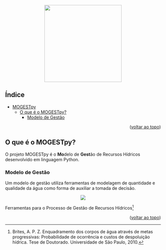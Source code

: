 <div id="top"></div>


<p align="center">
  <img src="https://user-images.githubusercontent.com/58784697/198355109-f0bedc32-961f-46bb-84ca-077668a58ddc.png"
  width = 250/>
</p>

## Índice

- [MOGESTpy](#mogestpy)
  - [O que é o MOGESTpy?](#o-que-é-o-mogestpy)
    - [Modelo de Gestão](#modelo-de-gestão)

<p align="right">(<a href="#top">voltar ao topo</a>)</p>

## O que é o MOGESTpy?

O projeto MOGESTpy é o **Mo**delo de **Gest**ão de Recursos Hídricos desenvolvido em linguagem Python.

### Modelo de Gestão

Um modelo de gestão utiliza ferramentas de modelagem de quantidade e qualidade da água como forma de auxiliar a tomada de decisão.

<!-- Figura Tese BRITES -->

<p align="center">
  <img src="https://user-images.githubusercontent.com/58784697/197843907-cbea7969-9bd3-47c7-be9c-106859fed5df.png" />
</p>

Ferramentas para o Processo de Gestão de Recursos Hídricos[^Brites,2010]
 

<p align="right">(<a href="#top">voltar ao topo</a>)</p>


[^Brites,2010]: Brites, A. P. Z. Enquadramento dos corpos de água através de metas progressivas: Probabilidade de ocorrência e custos de despoluição hídrica. Tese de Doutorado. Universidade de São Paulo, 2010.
